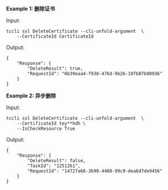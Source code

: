 **Example 1: 删除证书**



Input: 

```
tccli ssl DeleteCertificate --cli-unfold-argument  \
    --CertificateId CertificateId
```

Output: 
```
{
    "Response": {
        "DeleteResult": true,
        "RequestId": "0b39eaa4-f938-476d-9b26-19fb07b80936"
    }
}
```

**Example 2: 异步删除**



Input: 

```
tccli ssl DeleteCertificate --cli-unfold-argument  \
    --CertificateId tey**hdh \
    --IsCheckResource True
```

Output: 
```
{
    "Response": {
        "DeleteResult": false,
        "TaskId": "1251261",
        "RequestId": "14727a68-3b90-4408-99c9-dea6d7de9456"
    }
}
```

